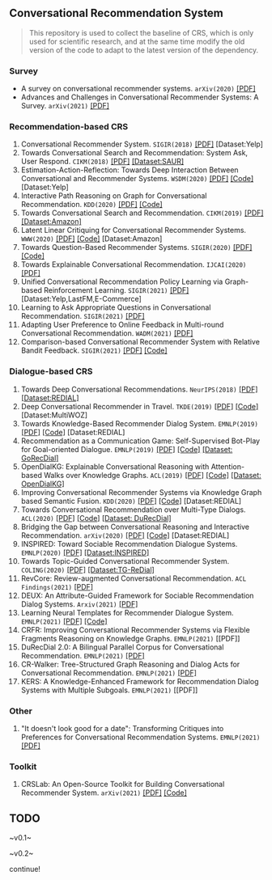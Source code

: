 ## Conversational Recommendation System

> This repository is used to collect the baseline of CRS, which is only used for scientific research, and at the same time modify the old version of the code to adapt to the latest version of the dependency.

### Survey

  + A survey on conversational recommender systems. `arXiv(2020)` [[PDF]](https://arxiv.org/pdf/2004.00646.pdf)
  + Advances and Challenges in Conversational Recommender Systems: A Survey. `arXiv(2021)` [[PDF]](https://arxiv.org/pdf/2101.09459.pdf)

### Recommendation-based CRS

  1. Conversational Recommender System. `SIGIR(2018)` [[PDF]](https://arxiv.org/pdf/1806.03277) [Dataset:Yelp]
  2. Towards Conversational Search and Recommendation: System Ask, User Respond. `CIKM(2018)` [[PDF]](https://par.nsf.gov/servlets/purl/10090082) [[Dataset:SAUR]](http://yongfeng.me/attach/conversation.zip)
  3. Estimation-Action-Reflection: Towards Deep Interaction Between Conversational and Recommender Systems. `WSDM(2020)` [[PDF]](https://arxiv.org/pdf/2002.09102) [[Code]](https://ear-conv-rec.github.io/) [Dataset:Yelp]
  4. Interactive Path Reasoning on Graph for Conversational Recommendation. `KDD(2020)` [[PDF]](https://arxiv.org/pdf/2007.00194) [[Code]](https://cpr-conv-rec.github.io/)
  5. Towards Conversational Search and Recommendation. `CIKM(2019)` [[PDF]](http://yongfeng.me/attach/conv-search-rec-zhang2018.pdf) [[Dataset:Amazon]](http://yongfeng.me/dataset)
  6. Latent Linear Critiquing for Conversational Recommender Systems. `WWW(2020)` [[PDF]](https://ssanner.github.io/papers/www20_llc.pdf) [[Code]](https://github.com/k9luo/LatentLinearCritiquingforConvRecSys) [Dataset:Amazon]
  7. Towards Question-Based Recommender Systems. `SIGIR(2020)` [[PDF]](https://arxiv.org/pdf/2005.14255.pdf) [[Code]](https://github.com/JieZouIR/Qrec)
  8. Towards Explainable Conversational Recommendation. `IJCAI(2020)` [[PDF]](https://www.ijcai.org/Proceedings/2020/0414.pdf)
  9. Unified Conversational Recommendation Policy Learning via Graph-based Reinforcement Learning. `SIGIR(2021)` [[PDF]](https://arxiv.org/abs/2105.09710) [Dataset:Yelp,LastFM,E-Commerce]
  10. Learning to Ask Appropriate Questions in Conversational Recommendation. `SIGIR(2021)` [[PDF]](https://arxiv.org/abs/2105.04774)
  11. Adapting User Preference to Online Feedback in Multi-round Conversational Recommendation. `WADM(2021)` [[PDF]](https://dl.acm.org/doi/abs/10.1145/3437963.3441791)
  12. Comparison-based Conversational Recommender System with Relative Bandit Feedback. `SIGIR(2021)` [[PDF]](https://dl.acm.org/doi/10.1145/3404835.3462920) [[Code]](https://github.com/fffffarmer/RelativeConUCB)

### Dialogue-based CRS

  1. Towards Deep Conversational Recommendations. `NeurIPS(2018)` [[PDF]](https://arxiv.org/abs/1812.07617) [[Dataset:REDIAL]](https://redialdata.github.io/website/)
  2. Deep Conversational Recommender in Travel. `TKDE(2019)` [[PDF]](https://arxiv.org/abs/1907.00710) [[Code]](https://github.com/truthless11/DCR) [Dataset:MultiWOZ]
  3. Towards Knowledge-Based Recommender Dialog System. `EMNLP(2019)` [[PDF]](https://arxiv.org/pdf/1908.05391.pdf) [[Code]](https://github.com/THUDM/KBRD) [Dataset:REDIAL]
  4. Recommendation as a Communication Game: Self-Supervised Bot-Play for Goal-oriented Dialogue. `EMNLP(2019)` [[PDF]](https://arxiv.org/pdf/1909.03922) [[Code]](https://github.com/facebookresearch/ParlAI) [[Dataset: GoRecDial]](https://drive.google.com/drive/folders/1nilk6FUktW2VjNlATdM0VMehzSOPIvJ0?usp=sharing)
  5. OpenDialKG: Explainable Conversational Reasoning with Attention-based Walks over Knowledge Graphs. `ACL(2019)` [[PDF]](https://www.aclweb.org/anthology/P19-1081.pdf) [[Code]](https://github.com/madcpt/OpenDialKG) [[Dataset: OpenDialKG]](https://github.com/facebookresearch/opendialkg)
  6. Improving Conversational Recommender Systems via Knowledge Graph based Semantic Fusion. `KDD(2020)` [[PDF]](https://arxiv.org/pdf/2007.04032) [[Code]](https://github.com/Lancelot39/KGSF) [Dataset:REDIAL]
  7. Towards Conversational Recommendation over Multi-Type Dialogs. `ACL(2020)` [[PDF]](https://arxiv.org/pdf/2005.03954.pdf) [[Code]](https://github.com/PaddlePaddle/models/tree/develop/PaddleNLP/Research/ACL2020-DuRecDial) [[Dataset: DuRecDial]](https://baidu-nlp.bj.bcebos.com/DuRecDial.zip)
  8. Bridging the Gap between Conversational Reasoning and Interactive Recommendation. `arXiv(2020)` [[PDF]](https://arxiv.org/pdf/2010.10333.pdf) [[Code]](https://github.com/truthless11/CR-Walker) [Dataset:REDIAL]
  9. INSPIRED: Toward Sociable Recommendation Dialogue Systems. `EMNLP(2020)` [[PDF]](https://www.aclweb.org/anthology/2020.emnlp-main.654.pdf) [[Dataset:INSPIRED]](https://github.com/sweetpeach/Inspired)
  10. Towards Topic-Guided Conversational Recommender System. `COLING(2020)` [[PDF]](https://arxiv.org/pdf/2010.04125) [[Dataset:TG-ReDial]](https://github.com/RUCAIBox/TG-ReDial)
  11. RevCore: Review-augmented Conversational Recommendation. `ACL Findings(2021)` [[PDF]](https://arxiv.org/abs/2106.00957)
  12. DEUX: An Attribute-Guided Framework for Sociable Recommendation Dialog Systems. `Arxiv(2021)` [[PDF]](https://arxiv.org/abs/2105.00825)
  13. Learning Neural Templates for Recommender Dialogue System. `EMNLP(2021)` [[PDF]](https://arxiv.org/abs/2109.12302) [[Code]](https://github.com/jokieleung/NTRD?utm_source=catalyzex.com)
  14. CRFR: Improving Conversational Recommender Systems via Flexible Fragments Reasoning on Knowledge Graphs. `EMNLP(2021)` [[PDF]]
  15. DuRecDial 2.0: A Bilingual Parallel Corpus for Conversational Recommendation. `EMNLP(2021)` [[PDF]](https://arxiv.org/abs/2109.08877)
  16. CR-Walker: Tree-Structured Graph Reasoning and Dialog Acts for Conversational Recommendation. `EMNLP(2021)` [[PDF]](https://arxiv.org/abs/2010.10333)
  17. KERS: A Knowledge-Enhanced Framework for Recommendation Dialog Systems with Multiple Subgoals. `EMNLP(2021)` [[PDF]]

### Other
  1. "It doesn't look good for a date": Transforming Critiques into Preferences for Conversational Recommendation Systems. `EMNLP(2021)` [[PDF]](https://arxiv.org/abs/2109.07576)

### Toolkit

  1. CRSLab: An Open-Source Toolkit for Building Conversational Recommender System. `arXiv(2021)` [[PDF]](https://arxiv.org/pdf/2101.00939.pdf) [[Code]](https://github.com/RUCAIBox/CRSLab)



## TODO

~v0.1~

~v0.2~

continue!
